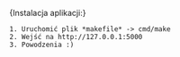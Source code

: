 {Instalacja aplikacji:}

	1. Uruchomić plik *makefile* -> cmd/make 
	2. Wejść na http://127.0.0.1:5000
	3. Powodzenia :)
